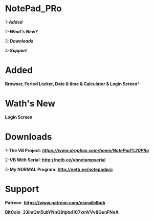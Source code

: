 # NotePad_PRo

1-***Added***

2-***What's New?***

3-***Downloads***

4-***Support***





# Added 
**Browser, Forled Locker, Date & time & Calculator & Login Screen***



# Wath's New
**Login Screen**



# Downloads
1-**The VB Project**: __***https://www.dropbox.com/home/NotePad%20PRo***__

2-**VB With Serial**:  __**http://netb.ee/vbnetampserial**__ 

3-**My NORMAL Program**:  __**http://netb.ee/notepadpro**__



# Support
**Patreon**: __**https://www.patreon.com/esmailelbob**__

**BitCoin**:  __**33imQm5ubYNnQ9tpbd1C7xmVVv8GunFNnA**__

